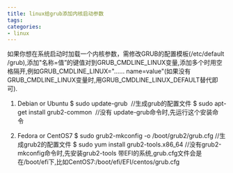 ```yaml
---
title: linux给grub添加内核启动参数
tags: 
categories:
- linux
---
```

如果你想在系统启动时加载一个内核参数，需修改GRUB的配置模板(/etc/default /grub),添加"名称=值”的键值对到GRUB_CMDLINE_LINUX变量,添加多个时用空格隔开,例如GRUB_CMDLINE_LINUX="...... name=value"(如果没有GRUB_CMDLINE_LINUX变量时,用GRUB_CMDLINE_LINUX_DEFAULT替代即可).
1. Debian or Ubuntu
$ sudo update-grub  //生成grub的配置文件
$ sudo apt-get install grub2-common  //没有 update-grub命令时,先运行这个安装命令  

2. Fedora or CentOS7
$ sudo grub2-mkconfig -o /boot/grub2/grub.cfg //生成grub2的配置文件
$ sudo yum install grub2-tools.x86_64 //没有grub2-mkconfig命令时,先安装grub2-tools
带EFI的系统,grub.cfg文件会是在/boot/efi下,比如CentOS7:/boot/efi/EFI/centos/grub.cfg
